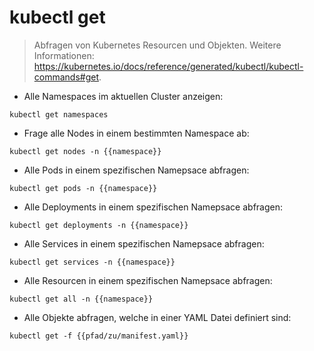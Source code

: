 # kubectl get

> Abfragen von Kubernetes Resourcen und Objekten.
> Weitere Informationen: <https://kubernetes.io/docs/reference/generated/kubectl/kubectl-commands#get>.

- Alle Namespaces im aktuellen Cluster anzeigen:

`kubectl get namespaces`

- Frage alle Nodes in einem bestimmten Namespace ab:

`kubectl get nodes -n {{namespace}}`

- Alle Pods in einem spezifischen Namepsace abfragen:

`kubectl get pods -n {{namespace}}`

- Alle Deployments in einem spezifischen Namepsace abfragen:

`kubectl get deployments -n {{namespace}}`

- Alle Services in einem spezifischen Namepsace abfragen:

`kubectl get services -n {{namespace}}`

- Alle Resourcen in einem spezifischen Namepsace abfragen:

`kubectl get all -n {{namespace}}`

- Alle Objekte abfragen, welche in einer YAML Datei definiert sind:

`kubectl get -f {{pfad/zu/manifest.yaml}}`
